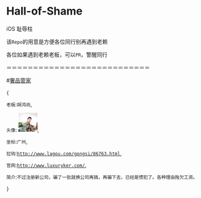 # Hall-of-Shame
iOS 耻辱柱 

该`Repo`的用意是方便各位同行别再遇到老赖

各位如果遇到老赖老板，可以`PR`，警醒同行

＝＝＝＝＝＝＝＝＝＝＝＝＝＝＝＝＝＝＝＝＝＝＝＝＝＝＝

#[奢品管家](https://itunes.apple.com/cn/app/she-pin-guan-jia/id1000987797?l=en&mt=8)

`{`
 
 `老板`:`胡鸿尚`,
 
  `头像`:
<img src="shame_one.jpg" alt="Drawing" width="50px"/>,

 `坐标`:`广州`,
 

`拉钩`:[`http://www.lagou.com/gongsi/86763.html`](http://www.lagou.com/gongsi/86763.html),

`官网`:[`http://www.luxuryker.com/`](http://www.luxuryker.com/),

`简介`:`不过注册新公司，骗了一批就换公司再搞，再骗下去，已经是惯犯了。各种理由拖欠工资。`

`}`
